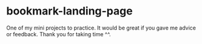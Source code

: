 # bookmark-landing-page
One of my mini projects to practice. It would be great if you gave me advice or feedback. Thank you for taking time ^^.
